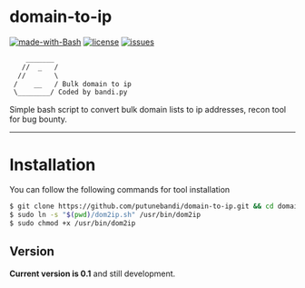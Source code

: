 # domain-to-ip

[![made-with-Bash](https://img.shields.io/badge/made%20with-Bash-blue.svg)](https://www.gnu.org/software/bash/)
[![license](https://img.shields.io/badge/License-MIT-blue.svg)](https://github.com/putunebandi/domain-to-ip/blob/master/LICENSE)
[![issues](https://img.shields.io/github/issues/putunebandi/domain-to-ip?color=blue)](https://github.com/putunebandi/domain-to-ip/issues)
```txt
    _______
   //  _   /
  //       \
 /    __   / Bulk domain to ip
 \________/ Coded by bandi.py


```

Simple bash script to convert bulk domain lists to ip addresses, recon tool for bug bounty.

---

# Installation

You can follow the following commands for tool installation

```bash
$ git clone https://github.com/putunebandi/domain-to-ip.git && cd domain-to-ip
$ sudo ln -s "$(pwd)/dom2ip.sh" /usr/bin/dom2ip
$ sudo chmod +x /usr/bin/dom2ip
```

## Version

**Current version is 0.1** and still development.
